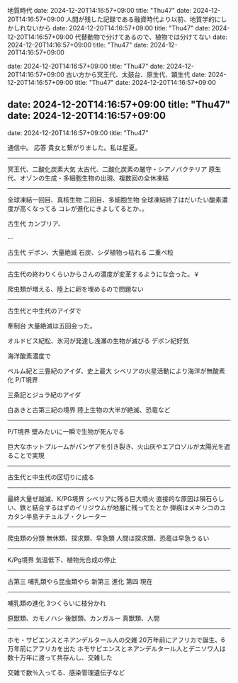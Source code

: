 地質時代
date: 2024-12-20T14:16:57+09:00
title: "Thu47"
date: 2024-12-20T14:16:57+09:00
人間が残した記録である融資時代より以前、地質学的にしかしれないから
date: 2024-12-20T14:16:57+09:00
title: "Thu47"
date: 2024-12-20T14:16:57+09:00
代替動物で分けてあるので、植物では分けてない
date: 2024-12-20T14:16:57+09:00
title: "Thu47"
date: 2024-12-20T14:16:57+09:00

date: 2024-12-20T14:16:57+09:00
title: "Thu47"
date: 2024-12-20T14:16:57+09:00
古い方から冥王代、太鼓台、原生代、顕生代
date: 2024-12-20T14:16:57+09:00
title: "Thu47"
date: 2024-12-20T14:16:57+09:00

date: 2024-12-20T14:16:57+09:00
title: "Thu47"
date: 2024-12-20T14:16:57+09:00
---
date: 2024-12-20T14:16:57+09:00
title: "Thu47"

通信中。
応答
貴女と繋がりました。私は星夏。

---

冥王代、二酸化炭素大気
太古代、二酸化炭素の厳守・シアノバクテリア
原生代、オゾンの生成・多細胞生物の出現、複数回の全休凍結

---

全球凍結一回目、真核生物
二回目、多細胞生物
全球凍結終了はだいたい酸素濃度が高くなってる
コレが進化にきよしてるとか、。

古生代
カンブリア、



--

古生代
デボン、大量絶滅
石炭、シダ植物っ枯れる
二重ペ粒

---

古生代の終わりくらいからさんの濃度が変革するようにな会った。￥

爬虫類が増える、陸上に卵を埋めるので問題ない

---

古生代と中生代のアイダで

牽制台
大量絶滅は五回会った。

オルドビス紀松、氷河が発達し浅瀬の生物が滅びる
デボン紀好気

海洋酸素濃度で

ペルム紀と三畳紀のアイダ、史上最大
シベリアの火星活動により海洋が無酸素化
P/T境界

三条記とジュラ紀のアイダ

白あきと古第三紀の境界
陸上生物の大半が絶滅、恐竜など

---

P/T境界
壁みたいに一瞬で生物が死んでる

巨大なホットプルームがパンゲアを引き裂き、火山灰やエアロゾルが太陽光を遮ることで実現

---

古生代と中生代の区切りに成る

---

最終大量ぜ越滅、K/PG境界
シベリアに残る巨大噴火
直接的な原因は隕石らしい、鉄と結合するはずのイリジウムが地層に残ってたとか
弾痕はメキシコのユカタン半島チチュルブ・クレーター

---

爬虫類の分類
無休類、探求類、早急類
人間は探求類、恐竜は早急うるい

---

K/Pg境界
気温低下、植物光合成の停止

---

古第三
哺乳類やら昆虫類やら
新第三
進化
第四
現在

---

哺乳類の進化
3つくらいに枝分かれ

原獣類、カモノハシ
後獣類、カンガルー
真獣類、人間

---

ホモ・サピエンスとネアンデルタール人の交雑
20万年前にアフリカで誕生、6万年前にアフリカを出た
ホモサピエンスとネアンデルタール人とデニソワ人は数十万年に渡って共存んし、交雑した

交雑で数％入ってる、感染管理遺伝子など

























